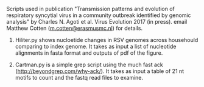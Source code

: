 Scripts used in publication "Transmission patterns and evolution of respiratory syncytial virus in a community outbreak identified by genomic analysis" by Charles N. Agoti et al. Virus Evolution 2017 (in press).
email Matthew Cotten  (m.cotten@erasmusmc.nl) for details.

1. Hiliter.py shows nucloetide changes in RSV genomes across househould comparing to index genome. It takes as input a list of nucleotide alignments in fasta format and outputs of pdf of the figure. 

2. Cartman.py is a simple grep script using the much fast ack (http://beyondgrep.com/why-ack/). It takes as input a table of 21 nt motifs to count and the fastq read files to examine.
